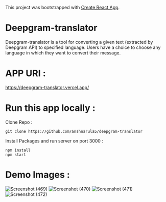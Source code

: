 

This project was bootstrapped with [Create React App](https://github.com/facebook/create-react-app).

# Deepgram-translator

Deepgram-translator is a tool for converting a given text (extracted by Deepgram API) to specified language. Users have a choice to choose any language in which they want to convert their message.

# APP URI :

https://deepgram-translator.vercel.app/

# Run this app locally : 

Clone Repo : 

`
git clone https://github.com/anshnarula5/deepgram-translator
`

Install Packages and run server on port 3000 : 
```
npm install
npm start
```

# Demo Images :

![Screenshot (469)](https://user-images.githubusercontent.com/66325953/162625095-fb508f99-6a56-4c4e-bb89-622bbc1b2177.png)
![Screenshot (470)](https://user-images.githubusercontent.com/66325953/162625100-fdba8150-e018-4da9-8f58-065f05f9c6c9.png)
![Screenshot (471)](https://user-images.githubusercontent.com/66325953/162625103-38f3f801-0491-4392-a8b3-86a9a4b3e0fa.png)
![Screenshot (472)](https://user-images.githubusercontent.com/66325953/162625104-3ad640c9-5f21-43b5-ae37-76370c411459.png)
